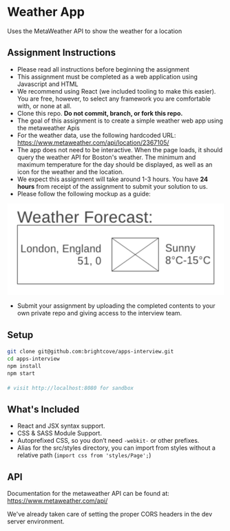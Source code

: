 # Weather App

Uses the MetaWeather API to show the weather for a location

## Assignment Instructions
* Please read all instructions before beginning the assignment
* This assignment must be completed as a web application using Javascript and HTML
* We recommend using React (we included tooling to make this easier).
You are free, however, to select any framework you are comfortable with, or none at all.
* Clone this repo. **Do not commit, branch, or fork this repo.**
* The goal of this assignment is to create a simple weather web app using the metaweather Apis
* For the weather data, use the following hardcoded URL: https://www.metaweather.com/api/location/2367105/
* The app does not need to be interactive. When the page loads, it should query the weather API for Boston's weather.
The minimum and maximum temperature for the day should be displayed, as well as an icon for the weather and the location.
* We expect this assignment will take around 1-3 hours. You have **24 hours** from receipt of the assignment to submit your solution to us.
* Please follow the following mockup as a guide:

![Mockup](images/mockup.png?raw=true "Mockup")
* Submit your assignment by uploading the completed contents to your own private
    repo and giving access to the interview team.

## Setup

```bash
git clone git@github.com:brightcove/apps-interview.git
cd apps-interview
npm install
npm start

# visit http://localhost:8080 for sandbox
```

## What's Included

- React and JSX syntax support.
- CSS & SASS Module Support.
- Autoprefixed CSS, so you don’t need `-webkit-` or other prefixes.
- Alias for the src/styles directory, you can import from styles without a relative path (`import css from 'styles/Page';`)

## API

Documentation for the metaweather API can be found at: https://www.metaweather.com/api/

We've already taken care of setting the proper CORS headers in the dev server environment.